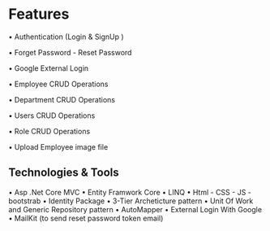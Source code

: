 # Features

•	Authentication (Login & SignUp )

•	Forget Password - Reset Password

•	Google External Login

•	Employee CRUD Operations

•	Department CRUD Operations

•	Users CRUD Operations

•	Role CRUD Operations

•	Upload Employee image file





## Technologies & Tools

•	Asp .Net Core MVC
•	Entity Framwork Core
•	LINQ
•	Html - CSS - JS -bootstrab
•	Identity Package
•	3-Tier Archeticture pattern
•	Unit Of Work and Generic Repository pattern
•	AutoMapper
•	External Login With Google
•	MailKit (to send reset password token email)

